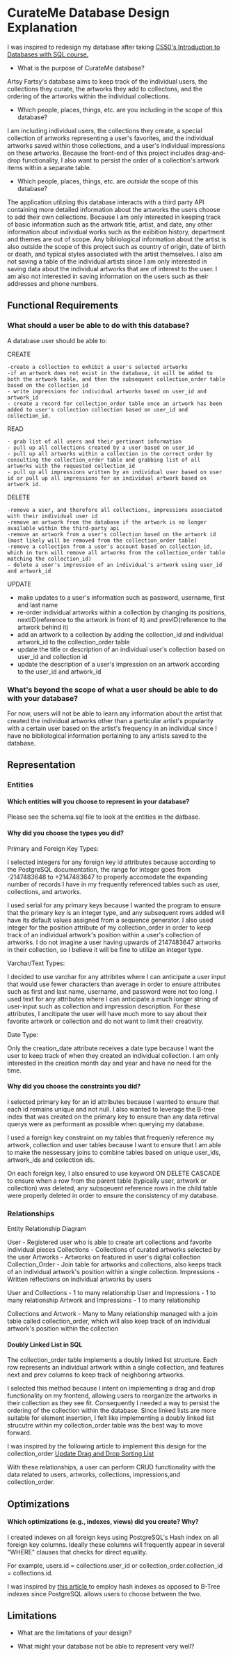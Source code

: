 # CurateMe Database Design Explanation

I was inspired to redesign my database after taking <a href=""> CS50's Introduction to Databases with SQL course.</a>

- What is the purpose of CurateMe database?

Artsy Fartsy's database aims to keep track of the individual users, the collections they curate, the artworks they add to collectons, and the ordering of the artworks within the individual collections.

- Which people, places, things, etc. are you including in the scope of this database?

I am including individual users, the collections they create, a special collection of artworks representing a user's favorites, and the individual artworks saved within those collections, and a user's individual impressions on these artworks.
Because the front-end of this project includes drag-and-drop functionality, I also want to persist the order of a collection's artwork items within a separate table.

- Which people, places, things, etc. are _outside_ the scope of this database?

The application utilziing this database interacts with a third party API containing more detailed information about the artworks the users choose to add their own collections.
Because I am only interested in keeping track of basic information such as the artwork title, artist, and date, any other information about individual works such as the exibition history, department and themes are out of scope.
Any bibliological information about the artist is also outside the scope of this project such as country of origin, date of birth or death, and typical styles associated with the artist themselves.
I also am not saving a table of the individual artists since I am only interested in saving data about the individual artworks that are of interest to the user.
I am also not interested in saving information on the users such as their addresses and phone numbers.

## Functional Requirements

### What should a user be able to do with this database?

A database user should be able to:

CREATE

    -create a collection to exhibit a user's selected artworks
    -if an artwork does not exist in the database, it will be added to both the artwork table, and then the subsequent collection_order table based on the collection_id
    - write impressions for individual artworks based on user_id and artwork_id
    - create a record for collection_order table once an artwork has been added to user's collection collection based on user_id and collection_id.

READ

    - grab list of all users and their pertinant information
    - pull up all collections created by a user based on user_id
    - pull up all artworks within a collection in the correct order by consulting the collection_order table and grabbing list of all artworks with the requested collection_id
    - pull up all impressions written by an individual user based on user id or pull up all impressions for an individual artwork based on artwork id.

DELETE

    -remove a user, and therefore all collections, impressions associated with their individual user id
    -remove an artwork from the database if the artwork is no longer available within the third-party api
    -remove an artwork from a user's collection based on the artwork id (most likely will be removed from the collection_order table)
    -remove a collection from a user's account based on collection_id, which in turn will remove all artworks from the collection_order table matching the collection_id)
    - delete a user's impression of an individual's artwork using user_id and artwork_id

UPDATE

- make updates to a user's information such as password, username, first and last name
- re-order individual artworks within a collection by changing its positions, nextID(reference to the artwork in front of it) and prevID(reference to the artwork behind it)
- add an artwork to a collection by adding the collection_id and individual artwork_id to the collection_order table
- update the title or description of an individual user's collection based on user_id and collection id
- update the description of a user's impression on an artwork according to the user_id and artwork_id

### What's beyond the scope of what a user should be able to do with your database?

For now, users will not be able to learn any information about the artist that created the individual artworks other than a particular artist's popularity with a certain user based on the artist's frequency in an individual since I have no bibliological information pertaining to any artists saved to the database.

## Representation

### Entities

#### Which entities will you choose to represent in your database?

Please see the schema.sql file to look at the entities in the datbase.

#### Why did you choose the types you did?

Primary and Foreign Key Types:

I selected integers for any foreign key id attributes because according to the PostgreSQL documentation, the range for integer goes from -2147483648 to +2147483647 to properly accomodate the expanding number of records I have in my frequently referenced tables such as user, collections, and artworks.

I used serial for any primary keys because I wanted the program to ensure that the primary key is an integer type, and any subsequent rows added will have its default values assigned from a sequence generator.
I also used integer for the position attribute of my collection_order in order to keep track of an individual artwork's position within a user's collection of artworks. I do not imagine a user having upwards of 2147483647 artworks in their collection, so I believe it will be fine to utilize an integer type.

Varchar/Text Types:

I decided to use varchar for any attribites where I can anticipate a user input that would use fewer characters than average in order to ensure attributes such as first and last name, username, and password were not too long.
I used text for any attributes where I can anticipate a much longer string of user-input such as collection and impression description. For these attributes, I ancitipate the user will have much more to say about their favorite artwork or collection and do not want to limit their creativity.

Date Type:

Only the creation_date attribute receives a date type because I want the user to keep track of when they created an individual collection. I am only interested in the creation month day and year and have no need for the time.

#### Why did you choose the constraints you did?

I selected primary key for an id attributes because I wanted to ensure that each id remains unique and not null. I also wanted to leverage the B-tree index that was created on the primary key to ensure than any data retirval querys were as performant as possible when querying my database.

I used a foreign key constraint on my tables that frequenly reference my artwork, collection and user tables because I want to ensure that I am able to make the nessessary joins to combine tables based on unique user_ids, artwork_ids and collection ids.

On each foreign key, I also ensured to use keyword ON DELETE CASCADE to ensure when a row from the parent table (typically user, artwork or collection) was deleted, any subsqeuent reference rows in the child table were properly deleted in order to ensure the consistency of my database.

### Relationships

Entity Relationship Diagram

User - Registered user who is able to create art collections and favorite individual pieces
Collections - Collections of curated artworks selected by the user
Artworks - Artworks on featured in user's digital collection
Collection_Order - Join table for artworks and collections, also keeps track of an individual artwork's position within a single collection.
Impressions - Written reflections on individual artworks by users

User and Collections - 1 to many relationship
User and Impressions - 1 to many relationship
Artwork and Impressions - 1 to many relationship

Collections and Artwork - Many to Many relationship managed with a join table called collection_order, which will also keep track of an individual artwork's position within the collection

#### Doubly Linked List in SQL

The collection_order table implements a doubly linked list structure. Each row represents an individual artwork within a single collection, and features next and prev columns to keep track of neighboring artworks.

I selected this method because I intent on implementing a drag and drop functionality on my frontend, allowing users to reorganize the artworks in their collection as they see fit. Consequently I needed a way to persist the ordering of the collection within the database. Since linked lists are more suitable for element insertion, I felt like implementing a doubly linked list strucutre within my collection_order table was the best way to move forward.

I was inspired by the following article to implement this design for the collection_order <a href="https://readmedium.com/en/https:/betterprogramming.pub/the-best-way-to-update-a-drag-and-drop-sorting-list-through-database-schemas-31bed7371cd0">Update Drag and Drop Sorting List</a>

With these relationships, a user can perform CRUD functionality with the data related to users, artworks, collections, impressions,and collection_order.

## Optimizations

#### Which optimizations (e.g., indexes, views) did you create? Why?

I created indexes on all foreign keys using PostgreSQL's Hash index on all foreign key columns. Ideally these columns will frequently appear in several "WHERE" clauses that checks for direct equality.

For example, users.id = collections.user_id or collection_order.collection_id = collections.id.

I was inspired by <a href="https://www.freecodecamp.org/news/postgresql-indexing-strategies/"> this article </a> to employ hash indexes as opposed to B-Tree indexes since PostgreSQL allows users to choose between the two.

## Limitations

- What are the limitations of your design?

- What might your database not be able to represent very well?
